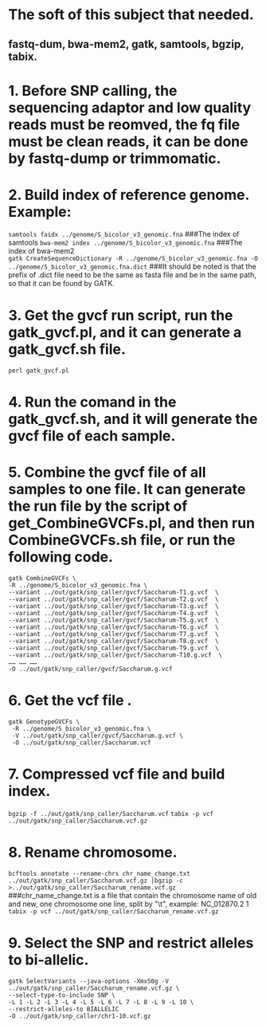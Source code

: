 # The soft of this subject that needed.
## fastq-dum, bwa-mem2, gatk, samtools, bgzip, tabix.
# 1. Before SNP calling, the sequencing adaptor and low quality reads must be reomved, the fq file must be clean reads, it can be done by fastq-dump or trimmomatic.
# 2. Build index of reference genome. Example:
`samtools faidx ../genome/S_bicolor_v3_genomic.fna`   ###The index of samtools 
`bwa-mem2 index ../genome/S_bicolor_v3_genomic.fna`   ###The index of bwa-mem2  
`gatk CreateSequenceDictionary -R ../genome/S_bicolor_v3_genomic.fna -O ../genome/S_bicolor_v3_genomic.fna.dict` ###It should be noted is that the prefix of .dict file need to be the same as fasta file and be in the same path, so that it can be found by GATK.
# 3. Get the gvcf run script, run the gatk_gvcf.pl, and it can generate a gatk_gvcf.sh file.
`perl gatk_gvcf.pl`
# 4. Run the comand in the gatk_gvcf.sh, and it will generate the gvcf file of each sample.
# 5. Combine the gvcf file of all samples to one file. It can generate the run file by the script of get_CombineGVCFs.pl, and then run CombineGVCFs.sh file, or run the following code.
```
gatk CombineGVCFs \
-R ../genome/S_bicolor_v3_genomic.fna \
--variant ../out/gatk/snp_caller/gvcf/Saccharum-T1.g.vcf  \
--variant ../out/gatk/snp_caller/gvcf/Saccharum-T2.g.vcf  \
--variant ../out/gatk/snp_caller/gvcf/Saccharum-T3.g.vcf  \
--variant ../out/gatk/snp_caller/gvcf/Saccharum-T4.g.vcf  \
--variant ../out/gatk/snp_caller/gvcf/Saccharum-T5.g.vcf  \
--variant ../out/gatk/snp_caller/gvcf/Saccharum-T6.g.vcf  \
--variant ../out/gatk/snp_caller/gvcf/Saccharum-T7.g.vcf  \
--variant ../out/gatk/snp_caller/gvcf/Saccharum-T8.g.vcf  \
--variant ../out/gatk/snp_caller/gvcf/Saccharum-T9.g.vcf  \
--variant ../out/gatk/snp_caller/gvcf/Saccharum-T10.g.vcf  \
…… …… ……
-O ../out/gatk/snp_caller/gvcf/Saccharum.g.vcf
```
# 6. Get the vcf file .
```
gatk GenotypeGVCFs \
 -R ../genome/S_bicolor_v3_genomic.fna \
 -V ../out/gatk/snp_caller/gvcf/Saccharum.g.vcf \
 -O ../out/gatk/snp_caller/Saccharum.vcf
``` 
# 7. Compressed vcf file and build index.
`bgzip -f ../out/gatk/snp_caller/Saccharum.vcf`
`tabix -p vcf ../out/gatk/snp_caller/Saccharum.vcf.gz`
# 8. Rename chromosome.
`bcftools annotate --rename-chrs chr_name_change.txt ../out/gatk/snp_caller/Saccharum.vcf.gz |bgzip -c >../out/gatk/snp_caller/Saccharum_rename.vcf.gz` ###chr_name_change.txt is a file that contain the chromosome name of old and new, one chromosome one line, split by "\t", example: NC_012870.2	1
`tabix -p vcf ../out/gatk/snp_caller/Saccharum_rename.vcf.gz`
# 9. Select the SNP and  restrict alleles to bi-allelic.
```
gatk SelectVariants --java-options -Xmx50g -V ../out/gatk/snp_caller/Saccharum_rename.vcf.gz \ 
--select-type-to-include SNP \
-L 1 -L 2 -L 3 -L 4 -L 5 -L 6 -L 7 -L 8 -L 9 -L 10 \
--restrict-alleles-to BIALLELIC
-O ../out/gatk/snp_caller/chr1-10.vcf.gz 
```
